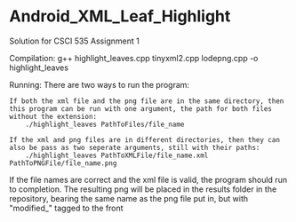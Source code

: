 # Android_XML_Leaf_Highlight
Solution for CSCI 535 Assignment 1

Compilation: 
g++ highlight_leaves.cpp tinyxml2.cpp lodepng.cpp -o highlight_leaves

Running:
There are two ways to run the program:

    If both the xml file and the png file are in the same directory, then this program can be run with one argument, the path for both files without the extension:
        ./highlight_leaves PathToFiles/file_name

    If the xml and png files are in different directories, then they can also be pass as two seperate arguments, still with their paths:
        ./highlight_leaves PathToXMLFile/file_name.xml PathToPNGFile/file_name.png

If the file names are correct and the xml file is valid, the program should run to completion.
The resulting png will be placed in the results folder in the repository, bearing the same name as the png file put in, but with "modified_" tagged to the front